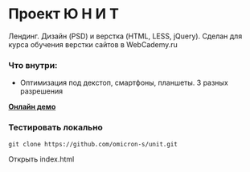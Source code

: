 # Проект Ю Н И Т

Лендинг. Дизайн (PSD) и верстка (HTML, LESS, jQuery). 
Сделан для курса обучения верстки сайтов в WebCademy.ru 

### Что внутри:

- Оптимизация под декстоп, смартфоны, планшеты. 3 разных разрешения

[**Онлайн демо**](https://omicron-s.github.io/unit)

### Тестировать локально

```
git clone https://github.com/omicron-s/unit.git

```

Открыть index.html

